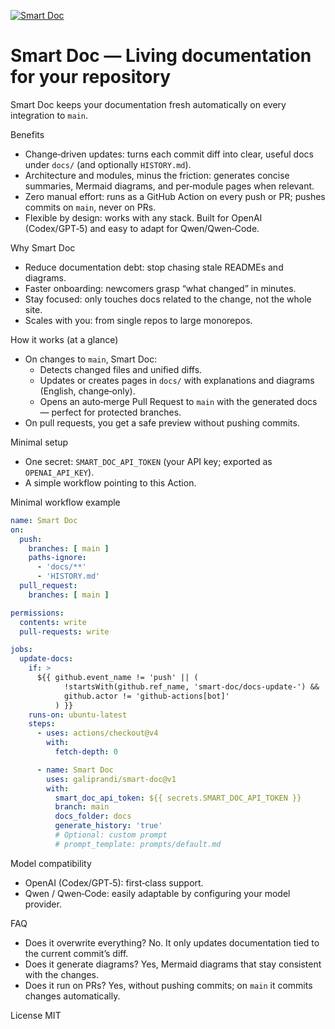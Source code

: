 [![Smart Doc](https://github.com/galiprandi/smart-doc/actions/workflows/test.yml/badge.svg?branch=main)](https://github.com/galiprandi/smart-doc/actions/workflows/test.yml)

# Smart Doc — Living documentation for your repository

Smart Doc keeps your documentation fresh automatically on every integration to `main`.

Benefits
- Change‑driven updates: turns each commit diff into clear, useful docs under `docs/` (and optionally `HISTORY.md`).
- Architecture and modules, minus the friction: generates concise summaries, Mermaid diagrams, and per‑module pages when relevant.
- Zero manual effort: runs as a GitHub Action on every push or PR; pushes commits on `main`, never on PRs.
- Flexible by design: works with any stack. Built for OpenAI (Codex/GPT‑5) and easy to adapt for Qwen/Qwen‑Code.

Why Smart Doc
- Reduce documentation debt: stop chasing stale READMEs and diagrams.
- Faster onboarding: newcomers grasp “what changed” in minutes.
- Stay focused: only touches docs related to the change, not the whole site.
- Scales with you: from single repos to large monorepos.

How it works (at a glance)
- On changes to `main`, Smart Doc:
  - Detects changed files and unified diffs.
  - Updates or creates pages in `docs/` with explanations and diagrams (English, change‑only).
  - Opens an auto‑merge Pull Request to `main` with the generated docs — perfect for protected branches.
- On pull requests, you get a safe preview without pushing commits.

Minimal setup
- One secret: `SMART_DOC_API_TOKEN` (your API key; exported as `OPENAI_API_KEY`).
- A simple workflow pointing to this Action.

Minimal workflow example
```yaml
name: Smart Doc
on:
  push:
    branches: [ main ]
    paths-ignore:
      - 'docs/**'
      - 'HISTORY.md'
  pull_request:
    branches: [ main ]

permissions:
  contents: write
  pull-requests: write

jobs:
  update-docs:
    if: >
      ${{ github.event_name != 'push' || (
            !startsWith(github.ref_name, 'smart-doc/docs-update-') &&
            github.actor != 'github-actions[bot]'
          ) }}
    runs-on: ubuntu-latest
    steps:
      - uses: actions/checkout@v4
        with:
          fetch-depth: 0

      - name: Smart Doc
        uses: galiprandi/smart-doc@v1
        with:
          smart_doc_api_token: ${{ secrets.SMART_DOC_API_TOKEN }}
          branch: main
          docs_folder: docs
          generate_history: 'true'
          # Optional: custom prompt
          # prompt_template: prompts/default.md
```

Model compatibility
- OpenAI (Codex/GPT‑5): first‑class support.
- Qwen / Qwen‑Code: easily adaptable by configuring your model provider.

FAQ
- Does it overwrite everything? No. It only updates documentation tied to the current commit’s diff.
- Does it generate diagrams? Yes, Mermaid diagrams that stay consistent with the changes.
- Does it run on PRs? Yes, without pushing commits; on `main` it commits changes automatically.

License
MIT
